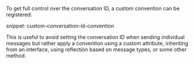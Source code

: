 To get full control over the conversation ID, a custom convention can be registered:

snippet: custom-conversation-id-convention

This is useful to avoid setting the conversation ID when sending individual messages but rather apply a convention using a custom attribute, inheriting from an interface, using reflection based on message types, or some other method.
